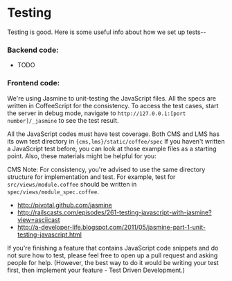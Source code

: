 # Testing

Testing is good.  Here is some useful info about how we set up tests--

### Backend code:

- TODO

### Frontend code:

We're using Jasmine to unit-testing the JavaScript files. All the specs are
written in CoffeeScript for the consistency. To access the test cases, start the
server in debug mode, navigate to `http://127.0.0.1:[port number]/_jasmine` to
see the test result.

All the JavaScript codes must have test coverage. Both CMS and LMS
has its own test directory in `{cms,lms}/static/coffee/spec`  If you haven't
written a JavaScript test before, you can look at those example files as a
starting point. Also, these materials might be helpful for you:

CMS Note: For consistency, you're advised to use the same directory structure
for implementation and test. For example, test for `src/views/module.coffee`
should be written in `spec/views/module_spec.coffee`.

* http://pivotal.github.com/jasmine
* http://railscasts.com/episodes/261-testing-javascript-with-jasmine?view=asciicast
* http://a-developer-life.blogspot.com/2011/05/jasmine-part-1-unit-testing-javascript.html

If you're finishing a feature that contains JavaScript code snippets and do not
sure how to test, please feel free to open up a pull request and asking people
for help. (However, the best way to do it would be writing your test first, then
implement your feature - Test Driven Development.)
